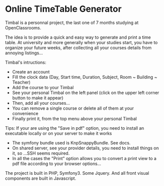 # Online TimeTable Generator

Timbal is a personnal project, the last one of 7 months studying at OpenClassrooms.

The idea is to provide a quick and easy way to generate and print a time table.
At university and more generally when your studies start, you have to organize your future weeks,
after collecting all your courses details from annoying listings...

Timbal's intructions:
- Create an account
- Fill the clock data (Day, Start time, Duration, Subject, Room ~ Building ~ Teacher)
- Add the course to your Timbal
- See your personal Timbal on the left panel (click on the upper left corner button to make it appear)
- Then, add all your courses...
- You can remove a single course or delete all of them at your convenience
- Finally print it, from the top menu above your personal Timbal

Tips:
If your are using the "Save in pdf" option, you need to install an executable locally or on your server to make it works
- The symfony bundle used is KnpSnappyBundle. See docs.
- On shared server, see your provider details, you need to install things on it, so ...SSH seems required.
- In all the cases the "Print" option allows you to convert a print view to a pdf file according to your browser options...

The project is built in PHP, Symfony3. Some Jquery. And all front visual components are built in Javascript.
